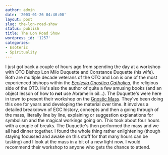```yaml
---
author: admin
date: '2003-01-26 04:40:00'
layout: post
slug: the-lon-road-show
status: publish
title: The Lon Road Show
wordpress_id: '1257'
categories:
- Esoteric
- Spirituality
---
```


I just got back a couple of hours ago from spending the day at a
workshop with OTO Bishop Lon Milo Duquette and Constance Duquette (his
wife). Both are multiple decade veterans of the OTO and Lon is one of
the most experienced bishops within the [*Ecclesia Gnostica
Catholica*](http://www.otohq.org/oto/egc.html), the religious side of
the OTO. He's also the author of quite a few amusing books (and an
object lesson of how to **not** use Abramelin oil...). The Duquette's
were here in town to present their workshop on the [Gnostic
Mass](http://www.otohq.org/oto/l15.html). They've been doing this one
for years and developing the material over time. It involves a detailed
breakdown of EGC history, concepts and then a going through of the mass,
literally line by line, explaining or suggestion explanations for
symbolism and the magical workings going on. This took about four hours
with a couple of breaks. The Duquette's then performed the mass and we
all had dinner together. I found the whole thing rather enlightening
(though staying focussed and awake on this stuff for that many hours can
be tasking) and I look at the mass in a bit of a new light now. I would
recommend their workshop to anyone who gets the chance to attend.
